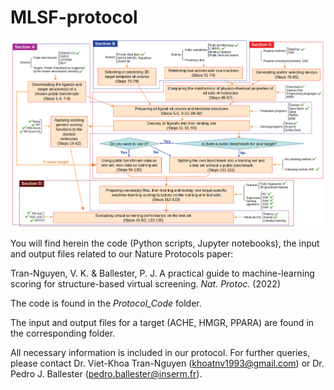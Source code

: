 # MLSF-protocol

![Protocol-Workflow](https://github.com/vktrannguyen/MLSF-protocol/blob/main/Figure1-protoc.png)

You will find herein the code (Python scripts, Jupyter notebooks), the input and output files related to our Nature Protocols paper:

Tran-Nguyen, V. K. & Ballester, P. J. A practical guide to machine-learning scoring for structure-based virtual screening. *Nat. Protoc.* (2022)

The code is found in the *Protocol_Code* folder.

The input and output files for a target (ACHE, HMGR, PPARA) are found in the corresponding folder.

All necessary information is included in our protocol. For further queries, please contact Dr. Viet-Khoa Tran-Nguyen (khoatnv1993@gmail.com) or Dr. Pedro J. Ballester (pedro.ballester@inserm.fr).
